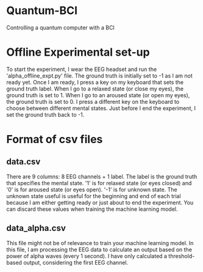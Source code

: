 # Quantum-BCI
Controlling a quantum computer with a BCI

# Offline Experimental set-up
To start the experiment, I wear the EEG headset and run the 'alpha_offline_expt.py' file. The ground truth is initially set to -1 as I am not ready yet. Once I am ready, I press a key on my keyboard that sets the ground truth label. When I go to a relaxed state (or close my eyes), the ground truth is set to 1. When I go to an aroused state (or open my eyes), the ground truth is set to 0. I press a different key on the keyboard to choose between different mental states. Just before I end the experiment, I set the ground truth back to -1.


# Format of csv files
## data.csv
There are 9 columns: 8 EEG channels + 1 label. The label is the ground truth that specifies the mental state. '1' is for relaxed state (or eyes closed) and '0' is for aroused state (or eyes open). '-1' is for unknown state. The unknown state useful is useful for the beginning and end of each trial because I am either getting ready or just about to end the experiment. You can discard these values when training the machine learning model.

## data_alpha.csv
This file might not be of relevance to train your machine learning model. In this file, I am processing the EEG data to calculate an output based on the power of alpha waves (every 1 second). I have only calculated a threshold-based output, considering the first EEG channel.

